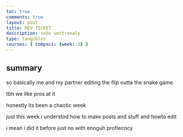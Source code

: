 ```yaml
---
toc: true
comments: true
layout: post
title: REV TICKET
description: sobs unctronaly
type: tangibles
courses: { compsci: {week: 3} }
---
```


## summary

so basically me and my partner editing the flip outta the snake game

tbh we like pros at it

honestly its been a chaotic week

just this week i understod how to make posts and stuff and howto edit

i mean i did it before just no with enoguh profiecncy